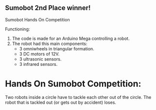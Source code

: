 ## Sumobot 2nd Place winner!
Sumobot
Hands On Competition


Functioning:
1. The code is made for an Arduino Mega controlling a robot.
2. The robot had this main components:
    - 3 omniwheels in triangular formation.
    - 3 DC motors of 12V.
    - 3 ultrasonic sensors.
    - 3 infrared sensors.

# Hands On Sumobot Competition:
Two robots inside a circle have to tackle each other out of the circle.
The robot that is tackled out (or gets out by accident) loses.